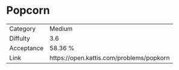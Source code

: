 # Popcorn

<table>
    <tr>
        <td>Category</td>
        <td>Medium</td>
    </tr>
    <tr>
        <td>Diffulty</td>
        <td>3.6</td>
    </tr>
    <tr>
        <td>Acceptance</td>
        <td>58.36 %</td>
    </tr>
    <tr>
        <td>Link</td>
        <td>https://open.kattis.com/problems/popkorn</td>
    </tr>
</table>